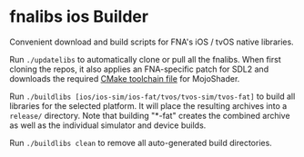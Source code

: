 # fnalibs ios Builder
Convenient download and build scripts for FNA's iOS / tvOS native libraries.

Run `./updatelibs` to automatically clone or pull all the fnalibs. When first cloning the repos, it also applies an FNA-specific patch for SDL2 and downloads the required [CMake toolchain file](https://github.com/leetal/ios-cmake) for MojoShader.

Run `./buildlibs [ios/ios-sim/ios-fat/tvos/tvos-sim/tvos-fat]` to build all libraries for the selected platform. It will place the resulting archives into a `release/` directory.
Note that building "*-fat" creates the combined archive as well as the individual simulator and device builds.

Run `./buildlibs clean` to remove all auto-generated build directories.
